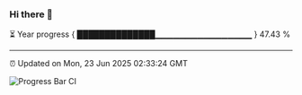 ### Hi there 👋

⏳ Year progress { ██████████████▁▁▁▁▁▁▁▁▁▁▁▁▁▁▁▁ } 47.43 %

---

⏰ Updated on Mon, 23 Jun 2025 02:33:24 GMT

![Progress Bar CI](https://github.com/IshwaranRudhara/GIT-ACTION/workflows/Progress%20Bar%20CI/badge.svg)

